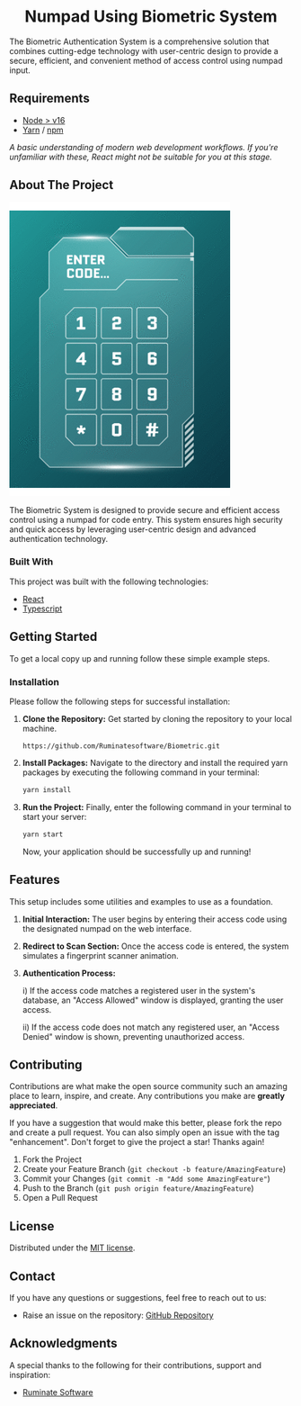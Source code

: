 <h1 align="center">Numpad Using Biometric System</h1>

The Biometric Authentication System is a comprehensive solution that combines cutting-edge technology with user-centric design to provide a secure, efficient, and convenient method of access control using numpad input.

## Requirements

- [Node > v16](https://nodejs.org/en/)
- [Yarn](https://yarnpkg.com/getting-started/install) / [npm](https://docs.npmjs.com/cli/v10/commands/npm-install)

_A basic understanding of modern web development workflows. If you're unfamiliar with these, React might not be suitable for you at this stage._

## About The Project

![Screenshot](images/Biometric.gif)

The Biometric System is designed to provide secure and efficient access control using a numpad for code entry. This system ensures high security and quick access by leveraging user-centric design and advanced authentication technology.

### Built With

This project was built with the following technologies:

- [React](https://react.dev/)
- [Typescript](https://www.typescriptlang.org/)

## Getting Started

To get a local copy up and running follow these simple example steps.

### Installation

Please follow the following steps for successful installation:

1. **Clone the Repository:** Get started by cloning the repository to your local machine.

   ```
   https://github.com/Ruminatesoftware/Biometric.git
   ```

2. **Install Packages:** Navigate to the directory and install the required yarn packages by executing the following command in your terminal:

   ```sh
   yarn install
   ```

3. **Run the Project:** Finally, enter the following command in your terminal to start your server:

   ```sh
   yarn start
   ```

   Now, your application should be successfully up and running!

## Features

This setup includes some utilities and examples to use as a foundation.

1. **Initial Interaction:** The user begins by entering their access code using the designated numpad on the web interface.

2. **Redirect to Scan Section:** Once the access code is entered, the system simulates a fingerprint scanner animation.

3. **Authentication Process:** 

   i) If the access code matches a registered user in the system's database, an "Access Allowed" window is displayed, granting the user access.

   ii) If the access code does not match any registered user, an "Access Denied" window is shown, preventing unauthorized access.

## Contributing

Contributions are what make the open source community such an amazing place to learn, inspire, and create. Any contributions you make are **greatly appreciated**.

If you have a suggestion that would make this better, please fork the repo and create a pull request. You can also simply open an issue with the tag &quot;enhancement&quot;.
Don&#39;t forget to give the project a star! Thanks again!

1. Fork the Project
2. Create your Feature Branch (`git checkout -b feature/AmazingFeature`)
3. Commit your Changes (`git commit -m "Add some AmazingFeature"`)
4. Push to the Branch (`git push origin feature/AmazingFeature`)
5. Open a Pull Request

## License

Distributed under the [MIT license](LICENSE).

## Contact

If you have any questions or suggestions, feel free to reach out to us:

- Raise an issue on the repository: [GitHub Repository](https://github.com/Ruminatesoftware?tab=repositories)

## Acknowledgments

A special thanks to the following for their contributions, support and inspiration:

- [Ruminate Software](https://ruminate.gohero.us/)
